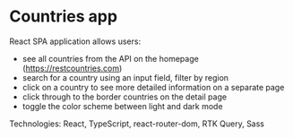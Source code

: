 # Countries app

React SPA application allows users:
- see all countries from the API on the homepage (https://restcountries.com)
-	search for a country using an input field, filter by region
-	click on a country to see more detailed information on a separate page
-	click through to the border countries on the detail page
-	toggle the color scheme between light and dark mode

Technologies: React, TypeScript, react-router-dom, RTK Query, Sass
